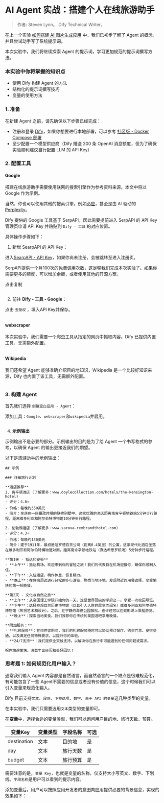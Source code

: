 # AI Agent 实战：搭建个人在线旅游助手

> 作者: Steven Lynn。 Dify Technical Writer。

在上一个实验 [如何搭建 AI 图片生成应用](build-ai-image-generation-app.md) 中，我们已初步了解了 Agent 的概念，并且尝试动手写了系统提示词。

本次实验中，我们将继续探索 Agent 的提示词，学习更加规范的提示词撰写方法。

### 本实验中你将掌握的知识点

* 使用 Dify 构建 Agent 的方法
* 结构化的提示词撰写技巧
* 变量的使用方法

### 1. 准备

在新建 Agent 之前，请先确保以下步骤已经完成：

* 注册和登录 [Dify](https://dify.ai)，如果你想要进行本地部署，可以参考 [社区版 - Docker Compose 部署](../../getting-started/install-self-hosted/docker-compose.md)
* 至少配置一个模型供应商（Dify 赠送 200 条 OpenAI 消息额度，但为了确保实验顺利建议自行配置 LLM 的 API Key）

### 2. 配置工具

#### Google

搭建在线旅游助手需要使用联网的搜索引擎作为参考资料来源，本文中将以 Google 作为示例。

当然，你也可以使用其他的搜索引擎，例如[必应](https://docs.dify.ai/zh-hans/guides/tools/tool-configuration/bing)，甚至是由 AI 驱动的 [Perplexity](https://docs.dify.ai/zh-hans/guides/tools/tool-configuration/perplexity)。

Dify 提供的 Google 工具基于 SerpAPI，因此需要提前进入 SerpAPI 的 API Key 管理页申请 API Key 并粘贴到 `Dify - 工具` 的对应位置。

具体操作步骤如下：

1. 新增 SearpAPI 的 API Key：

进入[SearpAPI - API Key](https://serpapi.com/manage-api-key)，如果你尚未注册，会被跳转至进入注册页。

SerpAPI提供一个月100次的免费调用次数，这足够我们完成本次实验了。如果你需要更多的额度，可以增加余额，或者使用其他的开源方案。

点击复制

<figure><img src="https://assets-docs.dify.ai//img/zh_CN/basic/007c065c8c90c33458cd6cb968d7fea4.webp" alt=""><figcaption></figcaption></figure>

2. 前往 **Dify - 工具 - Google**：

点击 `去授权` ，填入API Key并保存。

<figure><img src="https://assets-docs.dify.ai//img/zh_CN/basic/40a7a41ad6bb7c790451e35c51f011cc.webp" alt=""><figcaption></figcaption></figure>

#### webscraper

本次实验中，我们需要一个爬虫工具从指定的网页中抓取内容，Dify 已提供内置工具，无需额外配置。

<figure><img src="https://assets-docs.dify.ai//img/zh_CN/basic/9a7febd4fe4be027108ca4dcf2dcbbcf.webp" alt=""><figcaption></figcaption></figure>

#### Wikipedia

我们还希望 Agent 能够准确介绍目的地知识，Wikipedia 是一个比较好知识来源，Dify 也内置了该工具，无需额外配置。

<figure><img src="https://assets-docs.dify.ai//img/zh_CN/basic/73e7cb1d53aa4fa8decc767b3f0bebea.webp" alt=""><figcaption></figcaption></figure>

### 3. 构建 Agent

首先我们选择 `创建空白应用 - Agent`：

添加工具：`Google`、`webscraper`和`wikipedia`并启用。

<figure><img src="https://assets-docs.dify.ai//img/zh_CN/basic/228dcd40260f67ec7991d71d32e4c38b.webp" alt=""><figcaption></figcaption></figure>

4. **示例输出**

示例输出不是必要的部分。示例输出的目的是为了给 Agent 一个书写格式的参考，以确保 Agent 的输出更接近我们的期望。

以下是旅游助手的示例输出：

```
## 示例

### 详细旅行计划

**酒店推荐**
1. 肯辛顿酒店 (了解更多：www.doylecollection.com/hotels/the-kensington-hotel)
- 评分：4.6⭐
- 价格：每晚约350美元
- 简介：坐落在一座摄政时期的联排别墅中，这家优雅的酒店距离南肯辛顿地铁站5分钟步行路程，距离维多利亚和阿尔伯特博物馆10分钟步行路程。

2. 伦勃朗酒店 (了解更多：www.sarova-rembrandthotel.com)
- 评分：4.3⭐
- 价格：每晚约130美元
- 简介：建于1911年，最初是哈罗德百货公司（距离0.4英里）的公寓，这家现代化酒店坐落在维多利亚和阿尔伯特博物馆对面，距离南肯辛顿地铁站（直达希思罗机场）5分钟步行路程。

**第1天 - 抵达和安顿**
- **上午**：抵达机场。欢迎来到你的冒险之旅！我们的代表将在机场迎接你，确保你顺利入住。
- **下午**：入住酒店，稍作休息，恢复精力。
- **晚上**：在住宿周边进行轻松的步行游览，熟悉当地环境。发现附近的用餐选择，享受愉快的第一顿晚餐。

**第2天 - 文化与自然之旅**
- **上午**：从帝国理工学院开始你的一天，这是世界顶尖的学府之一。享受一次校园导览。
- **下午**：选择参观自然历史博物馆（以其引人入胜的展览而闻名）或维多利亚和阿尔伯特博物馆（庆祝艺术和设计）。之后，在宁静的海德公园放松，也许还可以在蛇形湖上乘船游览。
- **晚上**：探索当地美食。我们推荐你在传统的英国酒吧享用晚餐。

**附加服务：**
- **礼宾服务**：在你停留期间，我们的礼宾服务随时可以协助预订餐厅、购买门票、安排交通，以及满足任何特殊要求，以提升你的体验。
- **24/7支持**：我们提供全天候支持，以解决你在旅行中可能遇到的任何问题或需求。

祝你旅途愉快，满载丰富经历和美好回忆！
```

### 思考题 1: 如何规范化用户输入？

通常我们输入 Agent 内容都是自然语言，而自然语言的一个缺点是很难规范化，有可能包含了一些 Agent不需要的信息或者没有价值的信息，这个时候我们可以引入变量来规范化输入。

Dify 目前支持`文本`、`段落`、`下拉选项`、`数字`、`基于 API 的变量`这几种类型的变量。

在本实验中，我们只需要选用`文本`类型的变量即可。

在**变量**中，选择合适的变量类型，我们可以询问用户目的地、旅行天数、预算。

| 变量Key       | 变量类型 | 字段名称 | 可选 |
| ----------- | ---- | ---- | -- |
| destination | 文本   | 目的地  | 是  |
| day         | 文本   | 旅行天数 | 是  |
| budget      | 文本   | 旅行预算 | 是  |

需要注意的是，`变量 Key`，也就是变量的名称，仅支持大小写英文、数字、下划线。`字段名称`是用户可以看到的提示内容。

添加变量后，用户可以按照应用开发者的意图向应用提供必要的背景信息，实现的效果如下：

<figure><img src="https://assets-docs.dify.ai//img/zh_CN/basic/87bfdf9d8c326af9d8b229a738466061.webp" alt=""><figcaption></figcaption></figure>
